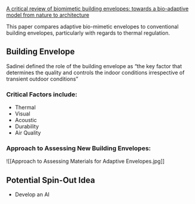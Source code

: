 [A critical review of biomimetic building envelopes: towards a bio-adaptive model from nature to architecture](https://www.sciencedirect.com/science/article/pii/S1364032122007328?via%3Dihub)

This paper compares adaptive bio-mimetic envelopes to conventional building envelopes, particularly with regards to thermal regulation. 
## Building Envelope
Sadinei defined the role of the building envelope as “the key factor that determines the quality and controls the indoor conditions irrespective of transient outdoor conditions”

### Critical Factors include:
- Thermal
- Visual
- Acoustic
- Durability
- Air Quality

### Approach to Assessing New Building Envelopes:

![[Approach to Assessing Materials for Adaptive Envelopes.jpg]]

## Potential Spin-Out Idea
- Develop an AI 